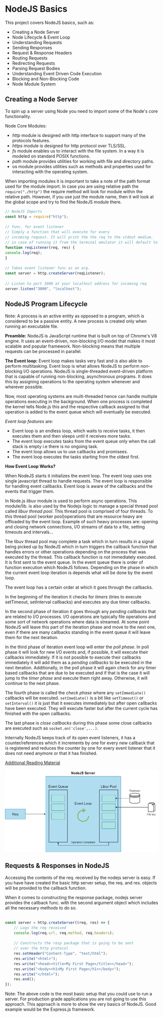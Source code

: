 # NodeJS Basics

This project covers NodeJS basics, such as:

- Creating a Node Server
- Node Lifecycle & Event Loop
- Understanding Requests
- Sending Responses
- Request & Response Headers
- Routing Requests
- Redirecting Requests
- Parsing Request Bodies
- Understanding Event Driven Code Execution
- Blocking and Non-Blocking Code
- Node Module System

## Creating a Node Server

To spin up a server using Node you need to import some of the Node's core functionality.

Node Core Modules:

- _http_ module is designed with http interface to support many of the protocols features.
- _https_ module is designed for http protocol over TLS/SSL.
- _fs_ module enables us to interact with the file system. In a way it is modeled on standard POSIX functions.
- _path_ module provides utilities for working with file and directory paths.
- os module provides utilities such as methods and properties used for interacting with the operating system.

When importing modules it is important to take a note of the path format used for the module import. In case you are using relative path the `require("./http")` the require method will look for module within the relative path. However, if you use just the module name, then it will look at the global scope and try to find the NodeJS module there.

```JavaScript
// NodeJS Imports
const http = require("http");

// func. for event listener
// Simply a function that will execute for every
// incoming request. It will print the the req to the stdout medium,
// in case of running it from the terminal emulator it will default to it.
function reqListener(req, res) {
console.log(req);
}

// Takes event listener func as an arg.
const server = http.createServer(reqListener);

// Listen to port 3000 at your localhost address for incoming req
server.listen("3000", "localhost");
```

## NodeJS Program Lifecycle

Note: A process is an active entity as opposed to a program, which is considered to be a passive entity. A new process is created only when running an executable file.

**Preamble:**
NodeJS is JavaScript runtime that is built on top of Chrome's V8 engine. It uses an event-driven, non-blocking I/O model that makes it most scalable and popular framework.
Non-blocking means that multiple requests can be processed in parallel.

**The Event loop:**
Event loop makes tasks very fast and is also able to perform multitasking. Event loop is what allows NodeJS to perform non-blocking I/O operations. NodeJS is single-threaded event-driven platform that is capable of running non-blocking, asynchronous programs. It does this by assigning operations to the operating system whenever and wherever possible.

Now, most operating systems are multi-threaded hence can handle multiple operations executing in the background. When one process is completed the kernel tells Node.js this and the respective callback assigned to that operation is added to the event queue which will eventually be executed.

_Event loop features_ are:

- Event loop is an endless loop, which waits to receive tasks, it then executes them and then sleeps until it receives more tasks.
- The event loop executes tasks from the event queue only when the call stack is empty i.e there is no ongoing task.
- The event loop allows us to use callbacks and promisees.
- The event loop executes the tasks starting from the oldest first.

**How Event Loop Works?**

When NodeJS starts it initializes the event loop. The event loop uses one single javascript thread to handle requests. The event loop is responsible for handling event callbacks. Event loop is aware of the callbacks and the events that trigger them.

In Node.js _libuv_ module is used to perform async operations. This module/lib. is also used by the Nodejs logic to manage a special thread pool called _libuv thread pool_. This thread pool is comprised of four threads. To this thread pool (worker pool)operations that are resource heavy are offloaded by the event loop. Example of such heavy processes are: opening and closing network connections, I/O streams of data to a file, setting timeouts and intervals...

The libuv thread pool may complete a task which in turn results in a signal being picked up by NodeJS which in turn triggers the callback function that handles errors or other operations depending on the process that was executed by the thread. This callback function is not immediately executed. It is first sent to the event queue. In the event queue there is order of function execution which NodeJS follows. Depending on the phase in which the current event loop iteration is depends what will be done by the event loop.

The event loop has a certain order at which it goes through the callbacks.

In the beginning of the iteration it checks for _timers_ (tries to execute setTimeout, setInterval callbacks) and executes any due timer callbacks.

In the second phase of iteration it goes through any _pending callbacks_ that are related to I/O processes. I/O operations are typically file operations and some sort of network operations where data is streamed. At some point NodeJS will leave this part of the iteration phase and move to the next one, even if there are many callbacks standing in the event queue it will leave them for the next iteration.

In the third phase of iteration event loop will enter the _poll phase_. In poll phase it will look for new I/O events and, if possible, it will execute their callbacks immediately. If it is not possible to execute their callbacks immediately it will add them as a _pending callbacks_ to be executed in the next iteration. Additionally, in the poll phase it will again check for any timer based callbacks that are due to be executed and if that is the case it will jump to the _timer phase_ and execute them right away. Otherwise, it will continue to the next phase.

The fourth phase is called the _check phase_ where any `setImmediate()` callbacks will be executed. `setImediate()` is a bit like `setTimeout()` or `setInterval()` it is just that it executes immediately but after open callbacks have been executed. They will execute faster but after the current cycle has finished with the open callbacks.

The last phase is _close callbacks_ during this phase some close callbacks are executed such as `socket.on('close',...)`.

Internally NodeJS keeps track of its open event listeners, it has a counter/references which it increments by one for every new callback that is registered and reduces the counter by one for every event listener that it does not need anymore or that it has finished.

[Additional Reading Material](https://nodejs.org/en/docs/guides/event-loop-timers-and-nexttick/)

![NodeJS Libuv Thread Pool Diagram](assets/img/nodejs-event-loop-diagram.png)

## Requests & Responses in NodeJS

Accessing the contents of the req. received by the nodejs server is easy. If you have have created the basic http server setup, the req. and res. objects will be provided to the callback function.

When it comes to constructing the response package, nodejs server provides the callback func. with the second argument object which includes all the necessary methods to do so.

```JavaScript

const server = http.createServer((req, res) => {
    // Logs the req received
    console.log(req.url, req.method, req.headers);

    // Constructs the resp package that is going to be sent
    // over the http protocol
    res.setHeader("Content-Type", "text/html");
    res.write("<html>");
    res.write("<head><title>My First Page</title></head>");
    res.write("<body><h1>My First Page</h1></body>");
    res.write("</html>");
    res.end();
});
```

Note: The above code is the most basic setup that you could use to run a server. For production grade applications you are not going to use this approach. This approach is more to show the very basics of NodeJS. Good example would be the Express.js framework.
